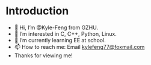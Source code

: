 # Introduction
- 👋 Hi, I’m @Kyle-Feng from GZHU.
- 👀 I’m interested in C, C++, Python, Linux.
- 🌱 I’m currently learning EE at school.
- 📫 How to reach me: Email kylefeng77@foxmail.com
- Thanks for viewing me!

<!---
Kyle-Feng/Kyle-Feng is a ✨ special ✨ repository because its `README.md` (this file) appears on your GitHub profile.
You can click the Preview link to take a look at your changes.
--->
